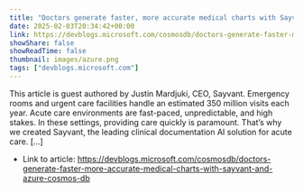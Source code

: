 ```yaml
---
title: "Doctors generate faster, more accurate medical charts with Sayvant and Azure Cosmos DB"
date: 2025-02-03T20:34:42+00:00
link: https://devblogs.microsoft.com/cosmosdb/doctors-generate-faster-more-accurate-medical-charts-with-sayvant-and-azure-cosmos-db
showShare: false
showReadTime: false
thumbnail: images/azure.png
tags: ["devblogs.microsoft.com"]
---
```

This article is guest authored by Justin Mardjuki, CEO, Sayvant. Emergency rooms and urgent care facilities handle an estimated 350 million visits each year. Acute care environments are fast-paced, unpredictable, and high stakes. In these settings, providing care quickly is paramount. That’s why we created Sayvant, the leading clinical documentation AI solution for acute care. […]

- Link to article: https://devblogs.microsoft.com/cosmosdb/doctors-generate-faster-more-accurate-medical-charts-with-sayvant-and-azure-cosmos-db